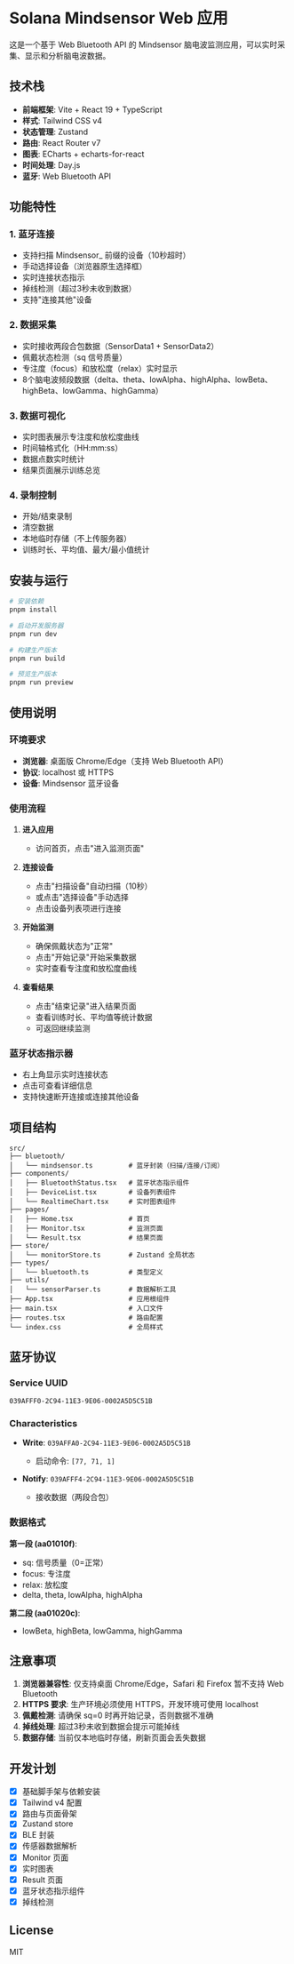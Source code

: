 # Solana Mindsensor Web 应用

这是一个基于 Web Bluetooth API 的 Mindsensor 脑电波监测应用，可以实时采集、显示和分析脑电波数据。

## 技术栈

- **前端框架**: Vite + React 19 + TypeScript
- **样式**: Tailwind CSS v4
- **状态管理**: Zustand
- **路由**: React Router v7
- **图表**: ECharts + echarts-for-react
- **时间处理**: Day.js
- **蓝牙**: Web Bluetooth API

## 功能特性

### 1. 蓝牙连接
- 支持扫描 Mindsensor_ 前缀的设备（10秒超时）
- 手动选择设备（浏览器原生选择框）
- 实时连接状态指示
- 掉线检测（超过3秒未收到数据）
- 支持"连接其他"设备

### 2. 数据采集
- 实时接收两段合包数据（SensorData1 + SensorData2）
- 佩戴状态检测（sq 信号质量）
- 专注度（focus）和放松度（relax）实时显示
- 8个脑电波频段数据（delta、theta、lowAlpha、highAlpha、lowBeta、highBeta、lowGamma、highGamma）

### 3. 数据可视化
- 实时图表展示专注度和放松度曲线
- 时间轴格式化（HH:mm:ss）
- 数据点数实时统计
- 结果页面展示训练总览

### 4. 录制控制
- 开始/结束录制
- 清空数据
- 本地临时存储（不上传服务器）
- 训练时长、平均值、最大/最小值统计

## 安装与运行

```bash
# 安装依赖
pnpm install

# 启动开发服务器
pnpm run dev

# 构建生产版本
pnpm run build

# 预览生产版本
pnpm run preview
```

## 使用说明

### 环境要求
- **浏览器**: 桌面版 Chrome/Edge（支持 Web Bluetooth API）
- **协议**: localhost 或 HTTPS
- **设备**: Mindsensor 蓝牙设备

### 使用流程

1. **进入应用**
   - 访问首页，点击"进入监测页面"

2. **连接设备**
   - 点击"扫描设备"自动扫描（10秒）
   - 或点击"选择设备"手动选择
   - 点击设备列表项进行连接

3. **开始监测**
   - 确保佩戴状态为"正常"
   - 点击"开始记录"开始采集数据
   - 实时查看专注度和放松度曲线

4. **查看结果**
   - 点击"结束记录"进入结果页面
   - 查看训练时长、平均值等统计数据
   - 可返回继续监测

### 蓝牙状态指示器
- 右上角显示实时连接状态
- 点击可查看详细信息
- 支持快速断开连接或连接其他设备

## 项目结构

```
src/
├── bluetooth/
│   └── mindsensor.ts         # 蓝牙封装（扫描/连接/订阅）
├── components/
│   ├── BluetoothStatus.tsx   # 蓝牙状态指示组件
│   ├── DeviceList.tsx        # 设备列表组件
│   └── RealtimeChart.tsx     # 实时图表组件
├── pages/
│   ├── Home.tsx              # 首页
│   ├── Monitor.tsx           # 监测页面
│   └── Result.tsx            # 结果页面
├── store/
│   └── monitorStore.ts       # Zustand 全局状态
├── types/
│   └── bluetooth.ts          # 类型定义
├── utils/
│   └── sensorParser.ts       # 数据解析工具
├── App.tsx                   # 应用根组件
├── main.tsx                  # 入口文件
├── routes.tsx                # 路由配置
└── index.css                 # 全局样式
```

## 蓝牙协议

### Service UUID
`039AFFF0-2C94-11E3-9E06-0002A5D5C51B`

### Characteristics

- **Write**: `039AFFA0-2C94-11E3-9E06-0002A5D5C51B`
  - 启动命令: `[77, 71, 1]`

- **Notify**: `039AFFF4-2C94-11E3-9E06-0002A5D5C51B`
  - 接收数据（两段合包）

### 数据格式

**第一段 (aa01010f)**:
- sq: 信号质量（0=正常）
- focus: 专注度
- relax: 放松度
- delta, theta, lowAlpha, highAlpha

**第二段 (aa01020c)**:
- lowBeta, highBeta, lowGamma, highGamma

## 注意事项

1. **浏览器兼容性**: 仅支持桌面 Chrome/Edge，Safari 和 Firefox 暂不支持 Web Bluetooth
2. **HTTPS 要求**: 生产环境必须使用 HTTPS，开发环境可使用 localhost
3. **佩戴检测**: 请确保 sq=0 时再开始记录，否则数据不准确
4. **掉线处理**: 超过3秒未收到数据会提示可能掉线
5. **数据存储**: 当前仅本地临时存储，刷新页面会丢失数据

## 开发计划

- [x] 基础脚手架与依赖安装
- [x] Tailwind v4 配置
- [x] 路由与页面骨架
- [x] Zustand store
- [x] BLE 封装
- [x] 传感器数据解析
- [x] Monitor 页面
- [x] 实时图表
- [x] Result 页面
- [x] 蓝牙状态指示组件
- [x] 掉线检测

## License

MIT
